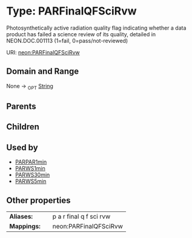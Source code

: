 
# Type: PARFinalQFSciRvw


Photosynthetically active radiation quality flag indicating whether a data product has failed a science review of its quality, detailed in NEON.DOC.001113 (1=fail, 0=pass/not-reviewed)

URI: [neon:PARFinalQFSciRvw](https://data.neonscience.org/PARFinalQFSciRvw)


## Domain and Range

None ->  <sub>OPT</sub> [String](types/String.md)

## Parents


## Children


## Used by

 * [PARPAR1min](PARPAR1min.md)
 * [PARWS1min](PARWS1min.md)
 * [PARWS30min](PARWS30min.md)
 * [PARWS5min](PARWS5min.md)

## Other properties

|  |  |  |
| --- | --- | --- |
| **Aliases:** | | p a r final q f sci rvw |
| **Mappings:** | | neon:PARFinalQFSciRvw |

